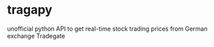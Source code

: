 # tragapy
unofficial python API to get real-time stock trading prices from German exchange Tradegate

